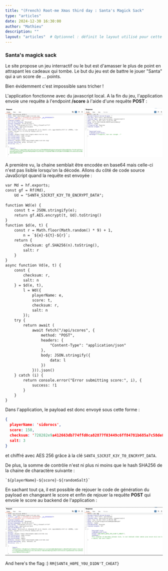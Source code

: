 ```yaml
---
title: "(French) Root-me Xmas third day : Santa's Magick Sack"
type: "articles"
date: 2024-12-30 16:30:00
author: "Mathieu"
description: ""
layout: "articles"  # Optionnel : définit le layout utilisé pour cette page
---
```


### Santa's magick sack

Le site propose un jeu interractif ou le but est d'amasser le plus de point en attrapant les cadeaux qui tombe. Le but du jeu est de battre le jouer "Santa" qui a un score de ... points.

Bien évidemment c'est impossible sans tricher !

L'application fonctionne avec du javascript local. A la fin du jeu, l'application envoie une requête à l'endpoint **/score** à l'aide d'une requête **POST** :

![basic request](chall_xmas_3_1.png)

A première vu, la chaine semblait être encodée en base64 mais celle-ci n'est pas lisible lorsqu'on la décode. Allons du côté de code source JavaScript quand la requête est envoyée :

```JS
var Md = hf.exports;
const gf = Rf(Md),
    Ud = "S4NT4_S3CR3T_K3Y_T0_ENCRYPT_DATA";

function Wd(e) {
    const t = JSON.stringify(e);
    return gf.AES.encrypt(t, Ud).toString()
}
function $d(e, t) {
    const r = Math.floor(Math.random() * 9) + 1,
        n = `${e}-${t}-${r}`;
    return {
        checksum: gf.SHA256(n).toString(),
        salt: r
    }
}
async function Vd(e, t) {
    const {
        checksum: r,
        salt: n
    } = $d(e, t),
        l = Wd({
            playerName: e,
            score: t,
            checksum: r,
            salt: n
        });
    try {
        return await (
            await fetch("/api/scores", {
                method: "POST",
                headers: {
                    "Content-Type": "application/json"
                },
                body: JSON.stringify({
                    data: l
                })
            })).json()
    } catch (i) {
        return console.error("Error submitting score:", i), {
            success: !1
        }
    }
}
```

Dans l'application, le payload est donc envoyé sous cette forme :
```JSON
{
  playerName: 'sidorocs',
  score: 150,
  checksum: '728282e9a412663db774ffd0ca82877f03449c6ff84781b685a7c58de862e4c0',
  salt: 3
}
```
 et chiffré avec AES 256 grâce à la clé `S4NT4_S3CR3T_K3Y_T0_ENCRYPT_DATA`.

De plus, la somme de contrôle n'est ni plus ni moins que le hash SHA256 de la chaine de charactère suivante : 
```JS
`${playerName}-${score}-${randomSalt}`
```

En sachant tout ça, il est possible de rejouer le code de génération du payload en changeant le score et enfin de rejouer la requête **POST** qui envoie le score au backend de l'application : 

![flag](chall_xmas_3_2.png)

And here's the flag :) `RM{S4NT4_H0PE_Y0U_D1DN'T_CHEAT}`
